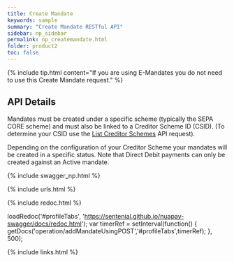 ```yaml
---
title: Create Mandate
keywords: sample
summary: "Create Mandate RESTful API"
sidebar: np_sidebar
permalink: np_createmandate.html
folder: product2
toc: false
---
```



{% include tip.html content="If you are using E-Mandates you do not need to use this Create Mandate request." %}


## API Details

<p>Mandates must be created under a specific scheme (typically the SEPA CORE scheme) and must also be linked to a Creditor Scheme ID (CSID). (To determine your CSID use the <a href="np_listcredscheme.html"> List Creditor Schemes</a> API request).</p> 
<p>Depending on the configuration of your Creditor Scheme your mandates will be created in a specific status. Note that Direct Debit payments can only be created against an Active mandate.</p>

{% include swagger_np.html %}

{% include urls.html %}


<ul id="profileTabs" class="nav nav-tabs">
    
   
</ul>
   
{% include redoc.html %}
   
loadRedoc('#profileTabs', 'https://sentenial.github.io/nuapay-swagger/docs/redoc.html');
var timerRef = setInterval(function() { getDocs('operation/addMandateUsingPOST','#profileTabs',timerRef); }, 500);


</script>


<div id="mydiv"></div>
</div>
</div>


{% include links.html %}
